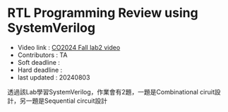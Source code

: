 # RTL Programming Review using SystemVerilog

- Video link : <a href="https://youtube.com" target="_blank">CO2024 Fall lab2 video</a>
- Contributors : TA  
- Soft deadline : 
- Hard deadline :
- last updated : 20240803

透過該Lab學習SystemVerilog，作業會有2題，一題是Combinational ciruit設計，另一題是Sequential circuit設計